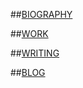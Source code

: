 
<p>##<a href=https://tianshu-z.github.io/BIOGRAPHY/>BIOGRAPHY</a></p>
<p>##<a href=https://tianshu-z.github.io/WORK/>WORK</a></p>
<p>##<a href=https://tianshu-z.github.io/WRITING/>WRITING</a></p>
<p>##<a href=https://tianshu-z.github.io/BLOG/>BLOG</a></p>
